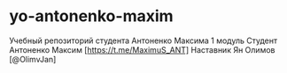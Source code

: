# yo-antonenko-maxim
Учебный репозиторий студента Антоненко Максима 1 модуль
Студент Антоненко Максим [https://t.me/MaximuS_ANT]
Наставник Ян Олимов [@OlimvJan]

